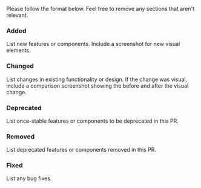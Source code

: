Please follow the format below. Feel free to remove any sections that aren't relevant.

### Added
List new features or components. Include a screenshot for new visual elements.

### Changed
List changes in existing functionality or design. If the change was visual, include a comparison screenshot showing the before and after the visual change.

### Deprecated
List once-stable features or components to be deprecated in this PR.

### Removed
List deprecated features or components removed in this PR.

### Fixed
List any bug fixes.